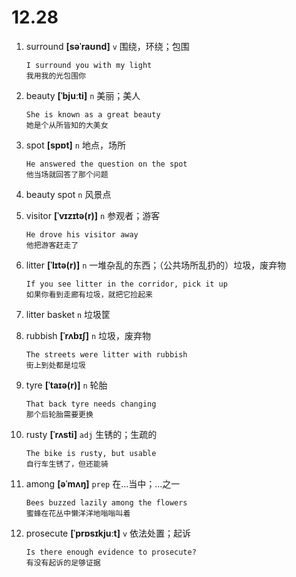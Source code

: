 # 12.28

1. surround **[səˈraʊnd]** `v` 围绕，环绕；包围

   ```
   I surround you with my light
   我用我的光包围你
   ```

2. beauty **[ˈbjuːti]** `n` 美丽；美人

   ```
   She is known as a great beauty
   她是个从所皆知的大美女
   ```

3. spot **[spɒt]** `n` 地点，场所

   ```
   He answered the question on the spot
   他当场就回答了那个问题
   ```

4. beauty spot `n` 风景点

5. visitor **[ˈvɪzɪtə(r)]** `n` 参观者；游客

   ```
   He drove his visitor away
   他把游客赶走了
   ```

6. litter **[ˈlɪtə(r)]** `n` 一堆杂乱的东西；（公共场所乱扔的）垃圾，废弃物

   ```
   If you see litter in the corridor, pick it up
   如果你看到走廊有垃圾，就把它捡起来
   ```

7. litter basket `n` 垃圾筐

8. rubbish **[ˈrʌbɪʃ]** `n` 垃圾，废弃物

   ```
   The streets were litter with rubbish
   街上到处都是垃圾
   ```

9. tyre **[ˈtaɪə(r)]** `n` 轮胎

   ```
   That back tyre needs changing
   那个后轮胎需要更换
   ```

10. rusty **[ˈrʌsti]** `adj` 生锈的；生疏的

    ```
    The bike is rusty, but usable
    自行车生锈了，但还能骑
    ```

11. among **[əˈmʌŋ]** `prep` 在...当中；...之一

    ```
    Bees buzzed lazily among the flowers
    蜜蜂在花丛中懒洋洋地嗡嗡叫着
    ```

12. prosecute **[ˈprɒsɪkjuːt]** `v` 依法处置；起诉

    ```
    Is there enough evidence to prosecute?
    有没有起诉的足够证据
    ```
